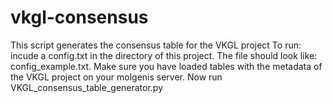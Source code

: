 # vkgl-consensus
This script generates the consensus table for the VKGL project
To run: incude a config.txt in the directory of this project. The file should look like: config_example.txt. 
Make sure you have loaded tables with the metadata of the VKGL project on your molgenis server.
Now run VKGL_consensus_table_generator.py
